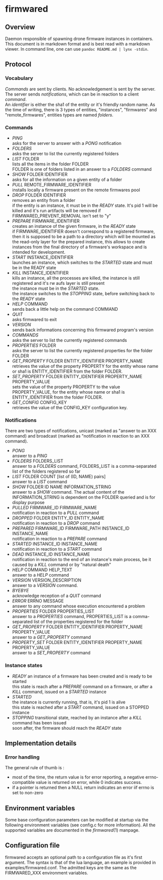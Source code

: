 # firmwared

## Overview

Daemon responsible of spawning drone firmware instances in containers.  
This document is in markdown format and is best read with a markdown viewer. In
command line, one can use `pandoc README.md | lynx -stdin`.

## Protocol

### Vocabulary

*Commands* are sent by clients. No acknowledgement is sent by the server. The
server sends *notifications*, which can be in reaction to a client *command*.  
An *identifier* is either the sha1 of the entity or it's friendly random name.
As the time of writing, there is 3 types of entities, "instances", "firmwares"
and "remote\_firmwares", entities types are named *folders*.

### Commands

* *PING*  
  asks for the server to answer with a *PONG* notification
* *FOLDERS*  
  asks the server to list the currently registered folders
* *LIST* FOLDER  
  lists all the items in the folder FOLDER  
  FOLDER is one of folders listed in an answer to a *FOLDERS* command
* *SHOW* FOLDER IDENTIFIER  
  asks for all the information on a given entity of a folder
* *PULL* REMOTE\_FIRMWARE_IDENTIFIER  
  installs locally a firmware present on the remote firmwares pool
* *DROP* FOLDER IDENTIFIER  
  removes an entity from a folder  
  if the entity is an instance, it must be in the *READY* state. It's pid 1 will
  be killed and it's run artifacts will be removed if
  FIRMWARED\_PREVENT\_REMOVAL isn't set to "y"
* *PREPARE* FIRMWARE\_IDENTIFIER  
  creates an instance of the given firmware, in the *READY* state  
  if FIRMWARE\_IDENTIFIER doesn't correspond to a registered firmware, then it
  is supposed to be a path to a directory which will be mounted as the read-only
  layer for the prepared instance, this allows to create instances from the
  final directory of a firmware's workspace and is intended for development.
* *START* INSTANCE\_IDENTIFIER  
  launches an instance, which switches to the *STARTED* state and must be in the
  READY state
* *KILL* INSTANCE\_IDENTIFIER  
  kills an instance, all the processes are killed, the instance is still
  registered and it's rw aufs layer is still present  
  the instance must be in the *STARTED* state.  
  the instance switches to the *STOPPING* state, before switching back to the
  *READY* state
* *HELP* COMMAND  
  sends back a little help on the command COMMAND
* *QUIT*  
  asks firmwared to exit
* *VERSION*  
  sends back informations concerning this firmwared program's version
* *COMMANDS*  
  asks the server to list the currently registered commands
* *PROPERTIES* FOLDER  
  asks the server to list the currently registered properties for the folder
  FOLDER
* *GET\_PROPERTY* FOLDER ENTITY\_IDENTIFIER PROPERTY\_NAME  
  retrieves the value of the property PROPERTY for the entity whose name or sha1
  is ENTITY\_IDENTIFIER from the folder FOLDER.
* *SET\_PROPERTY* FOLDER ENTITY\_IDENTIFIER PROPERTY\_NAME PROPERTY\_VALUE  
  sets the value of the property PROPERTY to the value PROPERTY\_VALUE, for the
  entity whose name or sha1 is ENTITY\_IDENTIFIER from the folder FOLDER.
* *GET_CONFIG* CONFIG_KEY  
  retrieves the value of the CONFIG_KEY configuration key.

### Notifications

There are two types of notifications, unicast (marked as "answer to an XXX
command) and broadcast (marked as "notification in reaction to an XXX command).

* *PONG*  
  answer to a *PING*
* *FOLDERS* FOLDERS\_LIST  
  answer to a *FOLDERS* command, FOLDERS\_LIST is a comma-separated list of the
  folders registered so far
* *LIST* FOLDER COUNT [list of (ID, NAME) pairs]  
  answer to a *LIST* command
* *SHOW* FOLDER ID NAME INFORMATION\_STRING  
  answer to a *SHOW* command. The actual content of the INFORMATION\_STRING is
  dependent on the FOLDER queried and is for display purpose
* *PULLED* FIRMWARE\_ID FIRMWARE\_NAME  
  notification in reaction to a *PULL* command
* *DROPPED* FOLDER ENTITY\_ID ENTITY\_NAME  
  notification in reaction to a *DROP* command
* *PREPARED* FIRMWARE\_ID FIRMWARE\_PATH INSTANCE\_ID INSTANCE\_NAME  
  notification in reaction to a *PREPARE* command
* *STARTED* INSTANCE\_ID INSTANCE\_NAME  
  notification in reaction to a *START* command
* *DEAD* INSTANCE\_ID INSTANCE\_NAME  
  notification in reaction to the end of an instance's main process, be it
  caused by a *KILL* command or by "natural death"
* *HELP* COMMAND HELP\_TEXT  
  answer to a *HELP* command
* *VERSION* VERSION\_DESCRIPTION  
  answer to a *VERSION* command.
* *BYEBYE*  
  acknowledge reception of a *QUIT* command
* *ERROR* ERRNO MESSAGE  
  answer to any command whose execution encountered a problem
* *PROPERTIES* FOLDER PROPERTIES\_LIST  
  answer to a *PROPERTIES* command, PROPERTIES\_LIST is a comma-separated list
  of the properties registered for the folder
* *GET\_PROPERTY* FOLDER ENTITY\_IDENTIFIER PROPERTY\_NAME PROPERTY\_VALUE  
  answer to a *GET\_PROPERTY* command
* *PROPERTY\_SET* FOLDER ENTITY\_IDENTIFIER PROPERTY\_NAME PROPERTY\_VALUE  
  answer to a *SET\_PROPERTY* command

### Instance states

* *READY*
  an instance of a firmware has been created and is ready to be started  
  this state is reach after a *PREPARE* command on a firmware, or after a *KILL*
  command, issued on a *STARTED* instance
* *STARTED*  
  the instance is currently running, that is, it's pid 1 is alive  
  this state is reached after a *START* command, issued on a STOPPED instance
* *STOPPING*
  transitional state, reached by an instance after a *KILL* command has been
  issued  
  soon after, the firmware should reach the *READY* state

## Implementation details

### Error handling

The general rule of thumb is :

 * most of the time, the return value is for error reporting, a negative errno-
 compatible value is returned on error, while 0 indicates success.
 * if a pointer is returned then a NULL return indicates an error iif errno is
 set to non-zero

## Environment variables

Some base configuration parameters can be modified at startup via the following
environment variables (see config.c for more information). All the supported
variables are documented in the *firmwared*(1) manpage.

## Configuration file

firmwared accepts an optional path to a configuration file as it's first
argument. The syntax is that of the lua language, an example is provided in
examples/firmwared.conf. The admitted keys are the same as the FIRMWARED_XXX
environment variables.